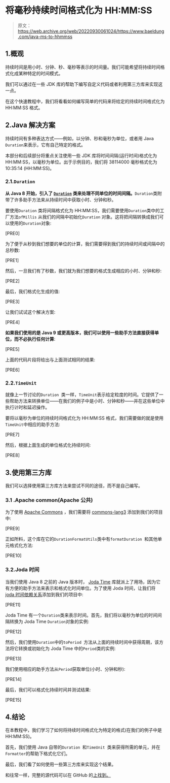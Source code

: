# 将毫秒持续时间格式化为 HH:MM:SS

> 原文：<https://web.archive.org/web/20220930061024/https://www.baeldung.com/java-ms-to-hhmmss>

## 1.概观

持续时间是用小时、分钟、秒、毫秒等表示的时间量。我们可能希望将持续时间格式化成某种特定的时间模式。

我们可以通过在一些 JDK 库的帮助下编写自定义代码或者利用第三方库来实现这一点。

在这个快速教程中，我们将看看如何编写简单的代码来将给定的持续时间格式化为 HH:MM:SS 格式。

## 2.Java 解决方案

持续时间有多种表达方式——例如，以分钟、秒和毫秒为单位，或者用 Java `Duration`来表示，它有自己特定的格式。

本部分和后续部分将重点关注使用一些 JDK 库将时间间隔(运行时间)格式化为 HH:MM:SS，以毫秒为单位。出于示例目的，我们将 38114000 毫秒格式化为 10:35:14 (HH:MM:SS)。

### 2.1.`Duration`

**从 Java 8 开始，引入了 [`Duration`](/web/20220926202440/https://www.baeldung.com/java-period-duration) 类来处理不同单位的时间间隔。**`Duration`类附带了许多助手方法来从持续时间中获取小时、分钟和秒。

要使用`Duration` 类将间隔格式化为 HH:MM:SS，我们需要使用`Duration`类中的工厂方法`ofMillis` 从我们的间隔中初始化`Duration` 对象。这将把间隔转换成我们可以使用的`Duration`对象:

[PRE0]

为了便于从秒到我们想要的单位的计算，我们需要得到我们的持续时间或间隔中的总秒数:

[PRE1]

然后，一旦我们有了秒数，我们就为我们想要的格式生成相应的小时、分钟和秒:

[PRE2]

最后，我们格式化生成的值:

[PRE3]

让我们试试这个解决方案:

[PRE4]

**如果我们使用的是 Java 9 或更高版本，我们可以使用一些助手方法直接获得单位，而不必执行任何计算**:

[PRE5]

上面的代码片段将给出与上面测试相同的结果:

[PRE6]

### 2.2.`TimeUnit`

就像上一节讨论的`Duration `类一样，`TimeUnit`表示给定粒度的时间。它提供了一些帮助方法来转换单位——在我们的例子中是小时、分钟和秒——并在这些单位中执行计时和延迟操作。

要将以毫秒为单位的持续时间格式化为 HH:MM:SS 格式，我们需要做的就是使用`TimeUnit`中相应的助手方法:

[PRE7]

然后，根据上面生成的单位格式化持续时间:

[PRE8]

## 3.使用第三方库

我们可以选择使用第三方库方法来尝试不同的途径，而不是自己编写。

### 3.1 .Apache common(Apache 公共)

为了使用 [Apache Commons](/web/20220926202440/https://www.baeldung.com/java-commons-lang-3) ，我们需要将 [commons-lang3](https://web.archive.org/web/20220926202440/https://search.maven.org/search?q=g:org.apache.commons%20a:commons-lang3) 添加到我们的项目中:

[PRE9]

正如所料，这个库在它的`DurationFormatUtils`类中有`formatDuration `和其他单元格式化方法:

[PRE10]

### 3.2.Joda 时间

当我们使用 Java 8 之前的 Java 版本时， [Joda Time](/web/20220926202440/https://www.baeldung.com/joda-time) 库就派上了用场，因为它有方便的助手方法来表示和格式化时间单位。为了使用 Joda 时间，让我们将 [joda 时间依赖关系](https://web.archive.org/web/20220926202440/https://search.maven.org/search?q=g:joda-time%20a:joda-time)添加到我们的项目中:

[PRE11]

Joda Time 有一个`Duration`类来表示时间。首先，我们将以毫秒为单位的时间间隔转换为 Joda Time `Duration`对象的实例:

[PRE12]

然后，我们使用`Duration`中的`toPeriod `方法从上面的持续时间中获得周期，该方法将它转换或初始化为 Joda Time 中的`Period`类的实例:

[PRE13]

我们使用相应的助手方法从`Period`获取单位(小时、分钟和秒):

[PRE14]

最后，我们可以格式化持续时间并测试结果:

[PRE15]

## 4.结论

在本教程中，我们学习了如何将持续时间格式化为特定的格式(在我们的例子中是 HH:MM:SS)。

首先，我们使用 Java 自带的`Duration `和`TimeUnit `类来获得所需的单元，并在`Formatter`的帮助下格式化它们。

最后，我们看了如何使用一些第三方库来实现这个结果。

和往常一样，完整的源代码可以在 GitHub 的[上找到。](https://web.archive.org/web/20220926202440/https://github.com/eugenp/tutorials/tree/master/core-java-modules/core-java-datetime-string)